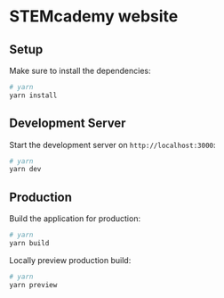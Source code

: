 # STEMcademy website

## Setup

Make sure to install the dependencies:

```bash
# yarn
yarn install
```

## Development Server

Start the development server on `http://localhost:3000`:

```bash
# yarn
yarn dev
```

## Production

Build the application for production:

```bash
# yarn
yarn build
```

Locally preview production build:

```bash
# yarn
yarn preview
```